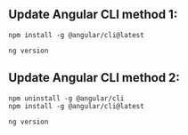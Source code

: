 
## Update Angular CLI method 1:
```
npm install -g @angular/cli@latest

ng version
```


## Update Angular CLI method 2:
```
npm uninstall -g @angular/cli
npm install -g @angular/cli@latest

ng version
```
